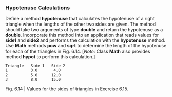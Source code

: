 ### Hypotenuse Calculations

Define a method **hypotenuse** that calculates the hypotenuse of
a right triangle when the lengths of the other two sides are given. The method should take two arguments
of type **double** and return the hypotenuse as a **double**. Incorporate this method into an
application that reads values for **side1** and **side2** and performs the calculation with the **hypotenuse**
method. Use **Math** methods **pow** and **sqrt** to determine the length of the hypotenuse for each of the
triangles in Fig. 6.14. [_Note_: Class **Math** also provides method **hypot** to perform this calculation.]

    Triangle   Side 1   Side 2
    1          3.0       4.0
    2          5.0      12.0
    3          8.0      15.0
Fig. 6.14 | Values for the sides of triangles in Exercise 6.15.